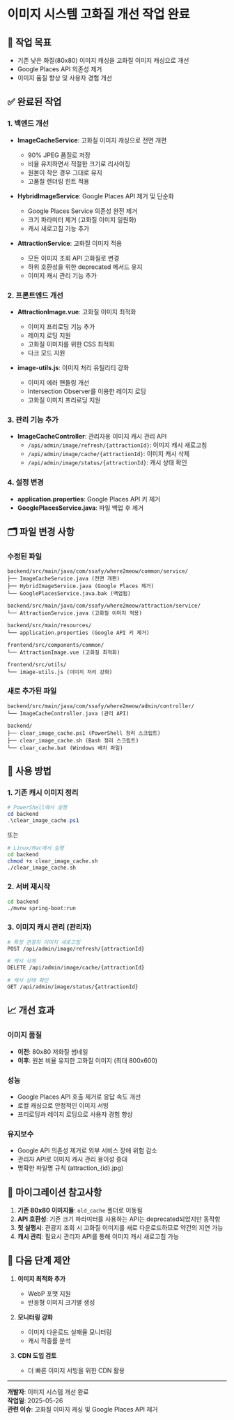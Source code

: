 # 이미지 시스템 고화질 개선 작업 완료

## 🎯 작업 목표
- 기존 낮은 화질(80x80) 이미지 캐싱을 고화질 이미지 캐싱으로 개선
- Google Places API 의존성 제거
- 이미지 품질 향상 및 사용자 경험 개선

## ✅ 완료된 작업

### 1. 백엔드 개선
- **ImageCacheService**: 고화질 이미지 캐싱으로 전면 개편
  - 90% JPEG 품질로 저장
  - 비율 유지하면서 적절한 크기로 리사이징
  - 원본이 작은 경우 그대로 유지
  - 고품질 렌더링 힌트 적용

- **HybridImageService**: Google Places API 제거 및 단순화
  - Google Places Service 의존성 완전 제거
  - 크기 파라미터 제거 (고화질 이미지 일원화)
  - 캐시 새로고침 기능 추가

- **AttractionService**: 고화질 이미지 적용
  - 모든 이미지 조회 API 고화질로 변경
  - 하위 호환성을 위한 deprecated 메서드 유지
  - 이미지 캐시 관리 기능 추가

### 2. 프론트엔드 개선
- **AttractionImage.vue**: 고화질 이미지 최적화
  - 이미지 프리로딩 기능 추가
  - 레이지 로딩 지원
  - 고화질 이미지를 위한 CSS 최적화
  - 다크 모드 지원

- **image-utils.js**: 이미지 처리 유틸리티 강화
  - 이미지 에러 핸들링 개선
  - Intersection Observer를 이용한 레이지 로딩
  - 고화질 이미지 프리로딩 지원

### 3. 관리 기능 추가
- **ImageCacheController**: 관리자용 이미지 캐시 관리 API
  - `/api/admin/image/refresh/{attractionId}`: 이미지 캐시 새로고침
  - `/api/admin/image/cache/{attractionId}`: 이미지 캐시 삭제  
  - `/api/admin/image/status/{attractionId}`: 캐시 상태 확인

### 4. 설정 변경
- **application.properties**: Google Places API 키 제거
- **GooglePlacesService.java**: 파일 백업 후 제거

## 🗂️ 파일 변경 사항

### 수정된 파일
```
backend/src/main/java/com/ssafy/where2meow/common/service/
├── ImageCacheService.java (전면 개편)
├── HybridImageService.java (Google Places 제거)
└── GooglePlacesService.java.bak (백업됨)

backend/src/main/java/com/ssafy/where2meow/attraction/service/
└── AttractionService.java (고화질 이미지 적용)

backend/src/main/resources/
└── application.properties (Google API 키 제거)

frontend/src/components/common/
└── AttractionImage.vue (고화질 최적화)

frontend/src/utils/
└── image-utils.js (이미지 처리 강화)
```

### 새로 추가된 파일
```
backend/src/main/java/com/ssafy/where2meow/admin/controller/
└── ImageCacheController.java (관리 API)

backend/
├── clear_image_cache.ps1 (PowerShell 정리 스크립트)
├── clear_image_cache.sh (Bash 정리 스크립트)
└── clear_cache.bat (Windows 배치 파일)
```

## 🔧 사용 방법

### 1. 기존 캐시 이미지 정리
```powershell
# PowerShell에서 실행
cd backend
.\clear_image_cache.ps1
```

또는

```bash
# Linux/Mac에서 실행
cd backend
chmod +x clear_image_cache.sh
./clear_image_cache.sh
```

### 2. 서버 재시작
```bash
cd backend
./mvnw spring-boot:run
```

### 3. 이미지 캐시 관리 (관리자)
```bash
# 특정 관광지 이미지 새로고침
POST /api/admin/image/refresh/{attractionId}

# 캐시 삭제
DELETE /api/admin/image/cache/{attractionId}

# 캐시 상태 확인
GET /api/admin/image/status/{attractionId}
```

## 📈 개선 효과

### 이미지 품질
- **이전**: 80x80 저화질 썸네일
- **이후**: 원본 비율 유지한 고화질 이미지 (최대 800x600)

### 성능
- Google Places API 호출 제거로 응답 속도 개선
- 로컬 캐싱으로 안정적인 이미지 서빙
- 프리로딩과 레이지 로딩으로 사용자 경험 향상

### 유지보수
- Google API 의존성 제거로 외부 서비스 장애 위험 감소
- 관리자 API로 이미지 캐시 관리 용이성 증대
- 명확한 파일명 규칙 (attraction_{id}.jpg)

## 🔄 마이그레이션 참고사항

1. **기존 80x80 이미지들**: `old_cache` 폴더로 이동됨
2. **API 호환성**: 기존 크기 파라미터를 사용하는 API는 deprecated되었지만 동작함
3. **첫 실행시**: 관광지 조회 시 고화질 이미지를 새로 다운로드하므로 약간의 지연 가능
4. **캐시 관리**: 필요시 관리자 API를 통해 이미지 캐시 새로고침 가능

## 🚀 다음 단계 제안

1. **이미지 최적화 추가**
   - WebP 포맷 지원
   - 반응형 이미지 크기별 생성

2. **모니터링 강화**
   - 이미지 다운로드 실패율 모니터링
   - 캐시 적중률 분석

3. **CDN 도입 검토**
   - 더 빠른 이미지 서빙을 위한 CDN 활용

---

**개발자**: 이미지 시스템 개선 완료  
**작업일**: 2025-05-26  
**관련 이슈**: 고화질 이미지 캐싱 및 Google Places API 제거
